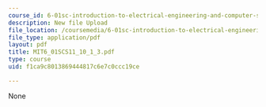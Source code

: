 ```yaml
---
course_id: 6-01sc-introduction-to-electrical-engineering-and-computer-science-i-spring-2011
description: New file Upload
file_location: /coursemedia/6-01sc-introduction-to-electrical-engineering-and-computer-science-i-spring-2011/f1ca9c8013869444817c6e7c0ccc19ce_MIT6_01SCS11_10_1_3.pdf
file_type: application/pdf
layout: pdf
title: MIT6_01SCS11_10_1_3.pdf
type: course
uid: f1ca9c8013869444817c6e7c0ccc19ce

---
```

None